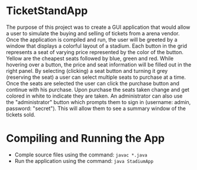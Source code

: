 # TicketStandApp
The purpose of this project was to create a GUI application that would allow a user to simulate the buying and selling of tickets from a arena vendor. Once the application is compiled and run, the user will be greeted by a window that displays a colorful layout of a stadium. Each button in the grid represents a seat of varying price represented by the color of the button. Yellow are the cheapest seats followed by blue, green and red. While hovering over a button, the price and seat information will be filled out in the right panel. By selecting (clicking) a seat button and turning it grey (reserving the seat) a user can select multiple seats to purchase at a time. Once the seats are selected the user can click the purchase button and continue with his purchase. Upon purchase the seats taken change and get colored in white to indicate they are taken. An administrator can also use the "administrator" button which prompts them to sign in (username: admin, password: "secret"). This will allow them to see a summary window of the tickets sold. 

# Compiling and Running the App
- Comple source files using the command: ` javac *.java `
- Run the application using the command: ` java StadiumApp `

